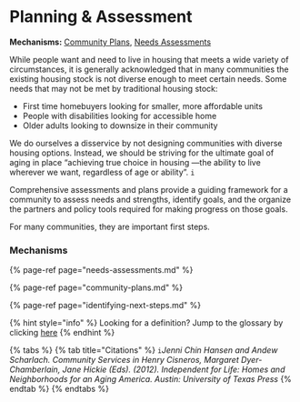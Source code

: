 # Planning & Assessment

**Mechanisms:** [Community Plans](community-plans.md), [Needs Assessments](needs-assessments.md)

While people want and need to live in housing that meets a wide variety of circumstances, it is generally acknowledged that in many communities the existing housing stock is not diverse enough to meet certain needs. Some needs that may not be met by traditional housing stock:

* First time homebuyers looking for smaller, more affordable units
* People with disabilities looking for accessible home
* Older adults looking to downsize in their community

We do ourselves a disservice by not designing communities with diverse housing options. Instead, we should be striving for the ultimate goal of aging in place “achieving true choice in housing —the ability to live wherever we want, regardless of age or ability”. `i`

Comprehensive assessments and plans provide a guiding framework for a community to assess needs and strengths, identify goals, and the organize the partners and policy tools required for making progress on those goals.

For many communities, they are important first steps.

### Mechanisms

{% page-ref page="needs-assessments.md" %}

{% page-ref page="community-plans.md" %}

{% page-ref page="identifying-next-steps.md" %}

{% hint style="info" %}
Looking for a definition? Jump to the glossary by clicking [here](../../glossary-1/glossary.md)
{% endhint %}

{% tabs %}
{% tab title="Citations" %}
 `i`_Jenni Chin Hansen and Andew Scharlach. Community Services in Henry Cisneros, Margaret Dyer-Chamberlain, Jane Hickie \(Eds\). \(2012\). Independent for Life: Homes and Neighborhoods for an Aging America. Austin: University of Texas Press_
{% endtab %}
{% endtabs %}

 

